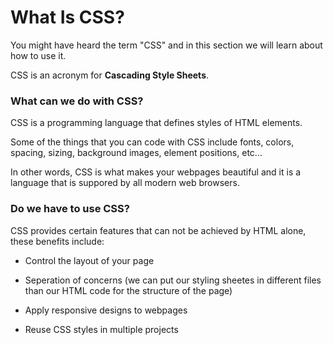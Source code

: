 # What Is CSS?

You might have heard the term "CSS" and in this section we will learn about how to use it.
 
CSS is an acronym for __Cascading Style Sheets__.


### What can we do with CSS?

CSS is a programming language that defines styles of HTML elements. 

Some of the things that you can code with CSS include fonts, colors, spacing, sizing, background images, element positions, etc... 

In other words, CSS is what makes your webpages beautiful and it is a language that is suppored by all modern web browsers. 

### Do we have to use CSS?

CSS provides certain features that can not be achieved by HTML alone, these benefits include:

- Control the layout of your page

- Seperation of concerns (we can put our styling sheetes in different files than our HTML code for the structure of the page)

- Apply responsive designs to webpages

- Reuse CSS styles in multiple projects

